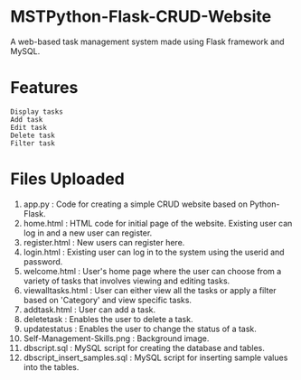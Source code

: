 # MSTPython-Flask-CRUD-Website
A web-based task management system made using Flask framework and MySQL. 

# Features

    Display tasks
    Add task
    Edit task
    Delete task
    Filter task

# Files Uploaded

  1. app.py : Code for creating a simple CRUD website based on Python-Flask.
  2. home.html : HTML code for initial page of the website. Existing user can log in and a new user can register.
  3. register.html : New users can register here.
  4. login.html : Existing user can log in to the system using the userid and password.
  5. welcome.html : User's home page where the user can choose from a variety of tasks that involves viewing and editing tasks.
  6. viewalltasks.html : User can either view all the tasks or apply a filter based on 'Category' and view specific tasks.
  7. addtask.html : User can add a task.
  8. deletetask : Enables the user to delete a task.
  9. updatestatus : Enables the user to change the status of a task.
  10. Self-Management-Skills.png : Background image.
  11. dbscript.sql : MySQL script for creating the database and tables.
  12. dbscript_insert_samples.sql : MySQL script for inserting sample values into the tables.

